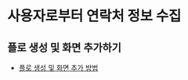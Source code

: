 # 사용자로부터 연락처 정보 수집

## 플로 생성 및 화면 추가하기

 - [플로 생성 및 화면 추가 방법](https://trailhead.salesforce.com/ko/content/learn/projects/build-a-simple-flow/collect-contact-info-from-your-user?trailmix_creator_id=strailhead&trailmix_slug=prepare-for-your-salesforce-administrator-credential)

